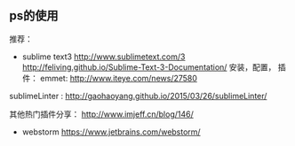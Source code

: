 ## ps的使用

推荐：
* sublime text3 http://www.sublimetext.com/3
http://feliving.github.io/Sublime-Text-3-Documentation/
安装，配置，
插件：
emmet:
http://www.iteye.com/news/27580

sublimeLinter : 
http://gaohaoyang.github.io/2015/03/26/sublimeLinter/

其他热门插件分享：
http://www.imjeff.cn/blog/146/

* webstorm https://www.jetbrains.com/webstorm/